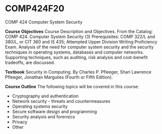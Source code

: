 # COMP424F20
COMP 424 Computer System Security

**Course Objectives** 
Course Description and Objectives. From the Catalog: COMP 424. Computer System Security (3) Prerequisites: COMP 322/L and 380/L, or CIT 360 and IS 435; Attempted Upper Division Writing Proficiency Exam. Analysis of the need for computer system security and the security techniques in operating systems, databases and computer networks. Supporting techniques, such as auditing, risk analysis and cost-benefit tradeoffs, are discussed.

**Textbook** 
Security in Computing. By Charles P. Pfleeger, Shari Lawrence Pfleeger, Jonathan Margulies (Fourth or Fifth Edition).

**Course Outline** 
The following topics will be covered in this course:

* Cryptography and authentication
* Network security - threats and countermeasures
* Operating systems security
* Secure software design and programming
* Security analysis and forensics
* Privacy
* Other
